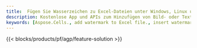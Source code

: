 ```yaml
---
title:  Fügen Sie Wasserzeichen zu Excel-Dateien unter Windows, Linux und macOS hinzu
description: Kostenlose App und APIs zum Hinzufügen von Bild- oder Textwasserzeichen zu den Dateien XLS, XLSX und ODS
keywords: [Aspose.Cells., add watermark to Excel file., insert watermark to Excel file., create watermark in Excel file., remove watermark from Excel file., operate watermark in Excel file., access watermark in Excel file]
---
```

{{< blocks/products/pf/agp/feature-solution >}} 

